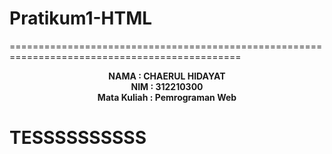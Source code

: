 # Pratikum1-HTML

==============================================================================================
<p align="center">
  <b>NAMA          :  CHAERUL HIDAYAT</b> <br>
  <b>NIM           :  312210300</b> <br>
  <b>Mata Kuliah   :  Pemrograman Web</b>
</p>

# TESSSSSSSSSS